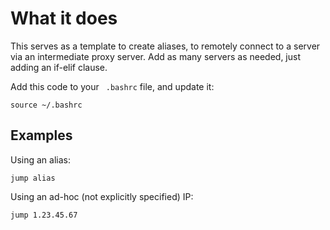 # What it does

This serves as a template to create aliases, to remotely connect to a server via an intermediate proxy server.
Add as many servers as needed, just adding an if-elif clause.

Add this code to your ``` .bashrc``` file, and update it:
``````
source ~/.bashrc
`````` 

## Examples
Using an alias:
```
jump alias
```
Using an ad-hoc (not explicitly specified) IP:
```
jump 1.23.45.67
```
